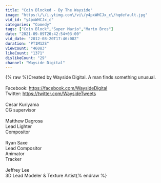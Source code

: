```yaml
---
title: "Coin Blocked - By The Wayside"
image: "https:\/\/i.ytimg.com\/vi\/y4pxWHCJx_c\/hqdefault.jpg"
vid_id: "y4pxWHCJx_c"
categories: "Comedy"
tags: ["Coin Block","Super Mario","Mario Bros"]
date: "2021-09-09T20:42:54+03:00"
vid_date: "2012-08-20T17:46:08Z"
duration: "PT1M12S"
viewcount: "46083"
likeCount: "1371"
dislikeCount: "29"
channel: "Wayside Digital"
---
```

{% raw %}Created by Wayside Digital. A man finds something unusual.<br /><br />Facebook: <a rel="nofollow" target="blank" href="https://facebook.com/WaysideDigital">https://facebook.com/WaysideDigital</a><br />Twitter: <a rel="nofollow" target="blank" href="https://twitter.com/WaysideTweets">https://twitter.com/WaysideTweets</a><br /><br />Cesar Kuriyama<br />CG supervisor<br /><br />Matthew Dagrosa<br />Lead Lighter<br />Compositor<br /><br />Ryan Saxe<br />Lead Compositor<br />Animator<br />Tracker<br /><br />Jeffrey Lee<br />3D Lead Modeler &amp; Texture Artist{% endraw %}
